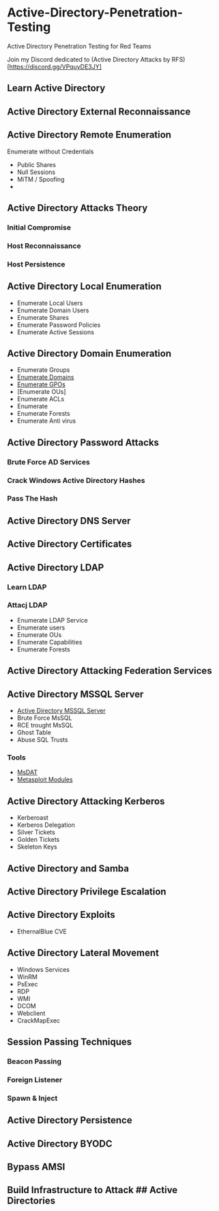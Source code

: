 # Active-Directory-Penetration-Testing
Active Directory Penetration Testing for Red Teams


Join my Discord dedicated to (Active Directory Attacks by RFS)[https://discord.gg/VPquyDE3JY]


## Learn Active Directory


## Active Directory External Reconnaissance

## Active Directory Remote Enumeration
Enumerate without Credentials
- Public Shares
- Null Sessions
- MiTM / Spoofing
- 


## Active Directory Attacks Theory

### Initial Compromise
### Host Reconnaissance
### Host Persistence
### 



## Active Directory Local Enumeration
- Enumerate Local Users
- Enumerate Domain Users
- Enumerate Shares
- Enumerate Password Policies
- Enumerate Active Sessions

## Active Directory Domain Enumeration
- Enumerate Groups
- [Enumerate Domains](https://www.poplabsec.com/active-directory-enumerate-domains/)
- [Enumerate GPOs](https://www.poplabsec.com/active-directory-enumerate-group-policy-objects/) 
- [Enumerate OUs]
- Enumerate ACLs
- Enumerate 
- Enumerate Forests
- Enumerate Anti virus


## Active Directory Password Attacks
### Brute Force AD Services
### Crack Windows Active Directory Hashes
### Pass The Hash



## Active Directory DNS Server


## Active Directory Certificates

## Active Directory LDAP

### Learn LDAP

### Attacj LDAP
- Enumerate LDAP Service
- Enumerate users
- Enumerate OUs
- Enumerate Capabilities
- Enumerate Forests



## Active Directory Attacking Federation Services
## Active Directory MSSQL Server

- [Active Directory MSSQL Server](./MSSQL/index.md) 
- Brute Force MsSQL
- RCE trought MsSQL
- Ghost Table
- Abuse SQL Trusts

### Tools

- [MsDAT](https://github.com/quentinhardy/msdat) 
- [Metasploit Modules](https://github.com/quentinhardy/msdat) 

## Active Directory Attacking Kerberos
- Kerberoast
- Kerberos Delegation
- Silver Tickets
- Golden Tickets
- Skeleton Keys


## Active Directory and Samba


## Active Directory Privilege Escalation
## Active Directory Exploits
- EthernalBlue CVE
## Active Directory Lateral Movement

- Windows Services
- WinRM
- PsExec
- RDP
- WMI
- DCOM
- Webclient
- CrackMapExec

## Session Passing Techniques

### Beacon Passing
### Foreign Listener
### Spawn & Inject

## Active Directory Persistence 

## Active Directory BYODC
## Bypass AMSI
## Build Infrastructure to Attack ## Active Directories
